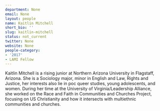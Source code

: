 ```yaml
---
department: None
email: None
layout: people
name: Kaitlin Mitchell
short_bio: ''
slug: kaitlin-mitchell
status: not_current
twitter: None
website: None
people-category:
- '2017'
- LAMI Fellow
---
```


Kaitlin Mitchell is a rising junior at Northern Arizona University in Flagstaff, Arizona. She is a Sociology major, minor in English and Law, Rights and Justice, her interests also lie in poc queer studies, young adolescents, and women. During her time at the University of Virginia/Leadership Alliance, she worked on the Race and Faith in Communities and Churches Project, focusing on US Christianity and how it intersects with multiethnic communities and churches.  





